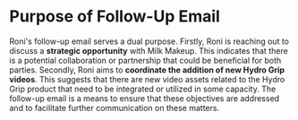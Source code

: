 # Purpose of Follow-Up Email

Roni's follow-up email serves a dual purpose. Firstly, Roni is reaching out to discuss a **strategic opportunity** with Milk Makeup. This indicates that there is a potential collaboration or partnership that could be beneficial for both parties. Secondly, Roni aims to **coordinate the addition of new Hydro Grip videos**. This suggests that there are new video assets related to the Hydro Grip product that need to be integrated or utilized in some capacity. The follow-up email is a means to ensure that these objectives are addressed and to facilitate further communication on these matters.